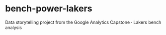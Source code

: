 # bench-power-lakers
Data storytelling project from the Google Analytics Capstone · Lakers bench analysis
